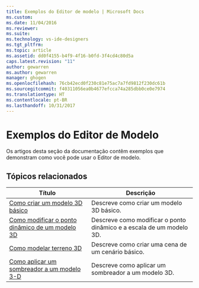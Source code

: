 ```yaml
---
title: Exemplos do Editor de modelo | Microsoft Docs
ms.custom: 
ms.date: 11/04/2016
ms.reviewer: 
ms.suite: 
ms.technology: vs-ide-designers
ms.tgt_pltfrm: 
ms.topic: article
ms.assetid: dd0f4155-b4f9-4f16-b0fd-3f4cd4c80d5a
caps.latest.revision: "11"
author: gewarren
ms.author: gewarren
manager: ghogen
ms.openlocfilehash: 76cb42ecd0f230c81e75ac7a7fd9812f230dc61b
ms.sourcegitcommit: f40311056ea0b4677efcca74a285dbb0ce0e7974
ms.translationtype: HT
ms.contentlocale: pt-BR
ms.lasthandoff: 10/31/2017
---
```

# <a name="model-editor-examples"></a>Exemplos do Editor de Modelo
Os artigos desta seção da documentação contêm exemplos que demonstram como você pode usar o Editor de modelo.  
  
## <a name="related-topics"></a>Tópicos relacionados  
  
|Título|Descrição|  
|-----------|-----------------|  
|[Como criar um modelo 3D básico](../designers/how-to-create-a-basic-3-d-model.md)|Descreve como criar um modelo 3D básico.|  
|[Como modificar o ponto dinâmico de um modelo 3D](../designers/how-to-modify-the-pivot-point-of-a-3-d-model.md)|Descreve como modificar o ponto dinâmico e a escala de um modelo 3D.|  
|[Como modelar terreno 3D](../designers/how-to-model-3-d-terrain.md)|Descreve como criar uma cena de um cenário básico.|  
|[Como aplicar um sombreador a um modelo 3-D](../designers/how-to-apply-a-shader-to-a-3-d-model.md)|Descreve como aplicar um sombreador a um modelo 3D.|